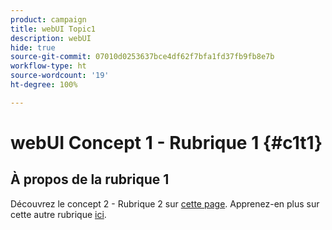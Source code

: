 ```yaml
---
product: campaign
title: webUI Topic1
description: webUI
hide: true
source-git-commit: 07010d0253637bce4df62f7bfa1fd37fb9fb8e7b
workflow-type: ht
source-wordcount: '19'
ht-degree: 100%

---
```


# webUI Concept 1 - Rubrique 1 {#c1t1}

## À propos de la rubrique 1

Découvrez le concept 2 - Rubrique 2 sur [cette page](../concept2/topic2.md).
Apprenez-en plus sur cette autre rubrique [ici](../../automation/workflow/about-workflows.md).